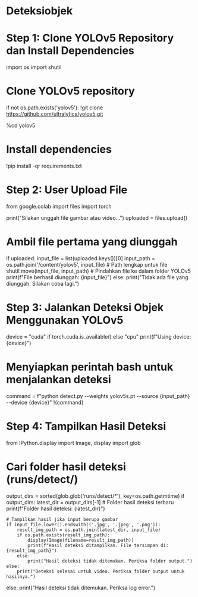 # Deteksiobjek
# Step 1: Clone YOLOv5 Repository dan Install Dependencies
import os
import shutil

# Clone YOLOv5 repository
if not os.path.exists('yolov5'):
    !git clone https://github.com/ultralytics/yolov5.git

%cd yolov5

# Install dependencies
!pip install -qr requirements.txt

# Step 2: User Upload File
from google.colab import files
import torch

print("Silakan unggah file gambar atau video...")
uploaded = files.upload()

# Ambil file pertama yang diunggah
if uploaded:
    input_file = list(uploaded.keys())[0]
    input_path = os.path.join('/content/yolov5', input_file)  # Path lengkap untuk file
    shutil.move(input_file, input_path)  # Pindahkan file ke dalam folder YOLOv5
    print(f"File berhasil diunggah: {input_file}")
else:
    print("Tidak ada file yang diunggah. Silakan coba lagi.")

# Step 3: Jalankan Deteksi Objek Menggunakan YOLOv5
device = "cuda" if torch.cuda.is_available() else "cpu"
print(f"Using device: {device}")

# Menyiapkan perintah bash untuk menjalankan deteksi
command = f"python detect.py --weights yolov5s.pt --source {input_path} --device {device}"
!{command}

# Step 4: Tampilkan Hasil Deteksi
from IPython.display import Image, display
import glob

# Cari folder hasil deteksi (runs/detect/)
output_dirs = sorted(glob.glob('runs/detect/*'), key=os.path.getmtime)
if output_dirs:
    latest_dir = output_dirs[-1]  # Folder hasil deteksi terbaru
    print(f"Folder hasil deteksi: {latest_dir}")

    # Tampilkan hasil jika input berupa gambar
    if input_file.lower().endswith(('.jpg', '.jpeg', '.png')):
        result_img_path = os.path.join(latest_dir, input_file)
        if os.path.exists(result_img_path):
            display(Image(filename=result_img_path))
            print(f"Hasil deteksi ditampilkan. File tersimpan di: {result_img_path}")
        else:
            print("Hasil deteksi tidak ditemukan. Periksa folder output.")
    else:
        print("Deteksi selesai untuk video. Periksa folder output untuk hasilnya.")
else:
    print("Hasil deteksi tidak ditemukan. Periksa log error.")
     
